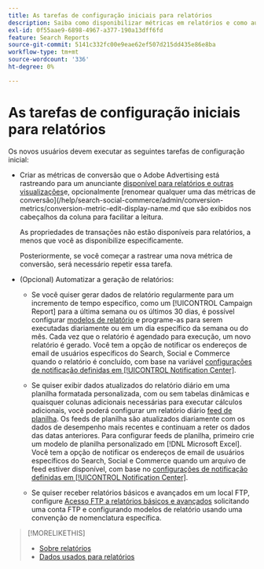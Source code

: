```yaml
---
title: As tarefas de configuração iniciais para relatórios
description: Saiba como disponibilizar métricas em relatórios e como automatizar relatórios.
exl-id: 0f55aae9-6898-4967-a377-190a13dff6fd
feature: Search Reports
source-git-commit: 5141c332fc00e9eae62ef507d215dd435e86e8ba
workflow-type: tm+mt
source-wordcount: '336'
ht-degree: 0%

---
```


# As tarefas de configuração iniciais para relatórios

Os novos usuários devem executar as seguintes tarefas de configuração inicial:

* Criar as métricas de conversão que o Adobe Advertising está rastreando para um anunciante [disponível para relatórios e outras visualizações](/help/search-social-commerce/admin/conversion-metrics/conversion-metric-edit-available.md)e, opcionalmente [renomear qualquer uma das métricas de conversão](/help/search-social-commerce/admin/conversion-metrics/conversion-metric-edit-display-name.md que são exibidos nos cabeçalhos da coluna para facilitar a leitura.

  As propriedades de transações não estão disponíveis para relatórios, a menos que você as disponibilize especificamente.

  Posteriormente, se você começar a rastrear uma nova métrica de conversão, será necessário repetir essa tarefa.

* (Opcional) Automatizar a geração de relatórios:

   * Se você quiser gerar dados de relatório regularmente para um incremento de tempo específico, como um [!UICONTROL Campaign Report] para a última semana ou os últimos 30 dias, é possível configurar [modelos de relatório](/help/search-social-commerce/reports/automation/templates/template-about.md) e programe-as para serem executadas diariamente ou em um dia específico da semana ou do mês. Cada vez que o relatório é agendado para execução, um novo relatório é gerado. Você tem a opção de notificar os endereços de email de usuários específicos do Search, Social e Commerce quando o relatório é concluído, com base na variável [configurações de notificação definidas em [!UICONTROL Notification Center]](/help/search-social-commerce/notifications/notification-about.md).

   * Se quiser exibir dados atualizados do relatório diário em uma planilha formatada personalizada, com ou sem tabelas dinâmicas e quaisquer colunas adicionais necessárias para executar cálculos adicionais, você poderá configurar um relatório diário [feed de planilha](/help/search-social-commerce/reports/automation/spreadsheet-feeds/spreadsheet-feed-about.md). Os feeds de planilha são atualizados diariamente com os dados de desempenho mais recentes e continuam a reter os dados das datas anteriores. Para configurar feeds de planilha, primeiro crie um modelo de planilha personalizado em [!DNL Microsoft Excel]. Você tem a opção de notificar os endereços de email de usuários específicos do Search, Social e Commerce quando um arquivo de feed estiver disponível, com base no [configurações de notificação definidas em [!UICONTROL Notification Center]](/help/search-social-commerce/notifications/notification-about.md).

   * Se quiser receber relatórios básicos e avançados em um local FTP, configure [Acesso FTP a relatórios básicos e avançados](/help/search-social-commerce/reports/automation/ftp-reports.md) solicitando uma conta FTP e configurando modelos de relatório usando uma convenção de nomenclatura específica.

>[!MORELIKETHIS]
>
>* [Sobre relatórios](report-about.md)
>* [Dados usados para relatórios](data-used-for-reports.md)
